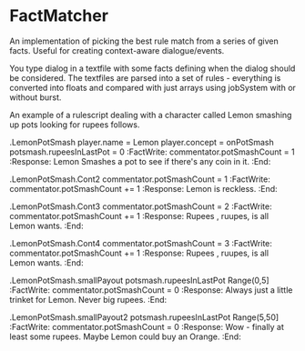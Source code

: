 # FactMatcher
An implementation of picking the best rule match from a series of given facts. Useful for creating context-aware dialogue/events. 

You type dialog in a textfile with some facts defining when the dialog should be considered.
The textfiles are parsed into a set of rules - everything is converted into floats and compared with just arrays using jobSystem with or without burst.

An example of a rulescript dealing with a character called Lemon smashing up pots looking for rupees follows.

.LemonPotSmash
player.name = Lemon
player.concept = onPotSmash
potsmash.rupeesInLastPot = 0
:FactWrite:
commentator.potSmashCount = 1
:Response:
Lemon Smashes a pot to see if there's any coin in it.
:End:

.LemonPotSmash.Cont2
commentator.potSmashCount = 1
:FactWrite:
commentator.potSmashCount += 1
:Response:
Lemon is reckless.
:End:

.LemonPotSmash.Cont3
commentator.potSmashCount = 2
:FactWrite:
commentator.potSmashCount += 1
:Response:
Rupees , ruupes, is all Lemon wants.
:End:

.LemonPotSmash.Cont4
commentator.potSmashCount = 3
:FactWrite:
commentator.potSmashCount += 1
:Response:
Rupees , ruupes, is all Lemon wants.
:End:


.LemonPotSmash.smallPayout
potsmash.rupeesInLastPot Range(0,5]
:FactWrite:
commentator.potSmashCount = 0
:Response:
Always just a little trinket for Lemon. Never big rupees.
:End:

.LemonPotSmash.smallPayout2
potsmash.rupeesInLastPot  Range(5,50]
:FactWrite:
commentator.potSmashCount = 0
:Response:
Wow - finally at least some rupees. Maybe Lemon could buy an Orange.
:End:
